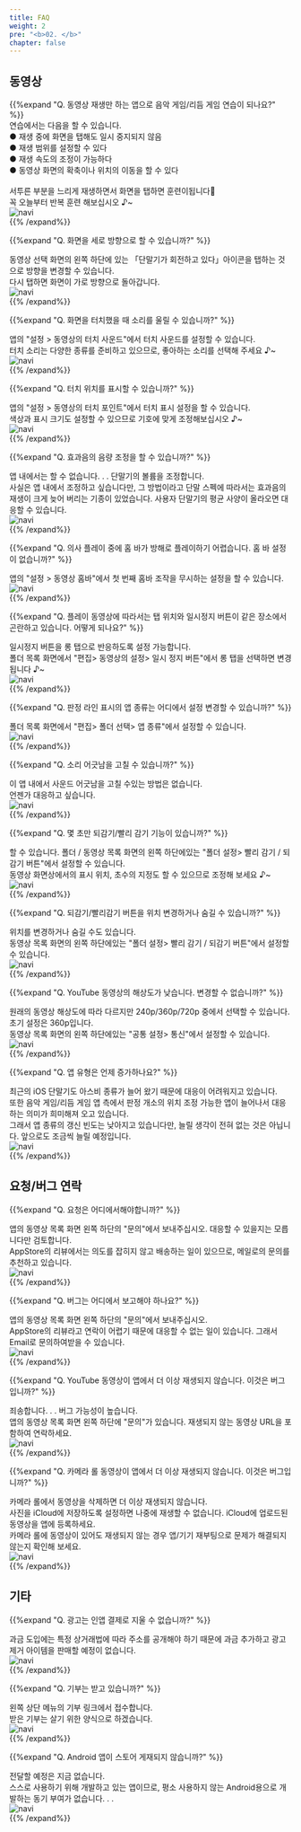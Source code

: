 ```yaml
---
title: FAQ
weight: 2
pre: "<b>02. </b>"
chapter: false
---
```


## 동영상

<!-- Q. 動画再生するだけのアプリで音/リズムゲームの練習になるのでしょうか？ -->{{%expand "Q. 동영상 재생만 하는 앱으로 음악 게임/리듬 게임 연습이 되나요?" %}}
<div class="balloon">
연습에서는 다음을 할 수 있습니다.<br>
● 재생 중에 화면을 탭해도 일시 중지되지 않음<br>
● 재생 범위를 설정할 수 있다<br>
● 재생 속도의 조정이 가능하다<br>
● 동영상 화면의 확축이나 위치의 이동을 할 수 있다<br>
<br>
서투른 부분을 느리게 재생하면서 화면을 탭하면 훈련이됩니다💪<br>꼭 오늘부터 반복 훈련 해보십시오 ♪~
</div>
<div class="box"><img src="navi_001.png" alt="navi" class="img-right"></div>
{{% /expand%}}
<br>

<!-- Q. 縦向きにする事は出来ますか？ -->
{{%expand "Q. 화면을 세로 방향으로 할 수 있습니까?" %}}
<div class="balloon">
동영상 선택 화면의 왼쪽 하단에 있는 「단말기가 회전하고 있다」아이콘을 탭하는 것으로 방향을 변경할 수 있습니다.<br>
다시 탭하면 화면이 가로 방향으로 돌아갑니다.
</div>
<div class="box"><img src="navi_001.png" alt="navi" class="img-right"></div>
{{% /expand%}}
<br>

<!-- Q. タッチ音を鳴らす事は出来ますか？ -->
{{%expand "Q. 화면을 터치했을 때 소리를 울릴 수 있습니까?" %}}
<div class="balloon">
앱의 "설정 > 동영상의 터치 사운드"에서 터치 사운드를 설정할 수 있습니다.<br>
터치 소리는 다양한 종류를 준비하고 있으므로, 좋아하는 소리를 선택해 주세요 ♪~
</div>
<div class="box"><img src="navi_002.png" alt="navi" class="img-right"></div>
{{% /expand%}}
<br>

<!-- Q. タッチ箇所を表示する事は出来ますか？ -->
{{%expand "Q. 터치 위치를 표시할 수 있습니까?" %}}
<div class="balloon">
앱의 "설정 > 동영상의 터치 포인트"에서 터치 표시 설정을 할 수 있습니다.<br>
색상과 표시 크기도 설정할 수 있으므로 기호에 맞게 조정해보십시오 ♪~
</div>
<div class="box"><img src="navi_002.png" alt="navi" class="img-right"></div>
{{% /expand%}}
<br>

<!-- Q. 効果音の音量調整は行なえますか？ -->
{{%expand "Q. 효과음의 음량 조정을 할 수 있습니까?" %}}
<div class="balloon">
앱 내에서는 할 수 없습니다. . . 단말기의 볼륨을 조정합니다.<br>사실은 앱 내에서 조정하고 싶습니다만, 그 방법이라고 단말 스펙에 따라서는 효과음의 재생이 크게 늦어 버리는 기종이 있었습니다. 사용자 단말기의 평균 사양이 올라오면 대응할 수 있습니다.
</div>
<div class="box"><img src="navi_004.png" alt="navi" class="img-right"></div>
{{% /expand%}}
<br>

<!-- Q. 疑似プレイ中にホームバーが邪魔でプレイし難いです。ホームバー設定は無いですか？ -->
{{%expand "Q. 의사 플레이 중에 홈 바가 방해로 플레이하기 어렵습니다. 홈 바 설정이 없습니까?" %}}
<div class="balloon">
앱의 "설정 > 동영상 홈바"에서 첫 번째 홈바 조작을 무시하는 설정을 할 수 있습니다.
</div>
<div class="box"><img src="navi_001.png" alt="navi" class="img-right"></div>
{{% /expand%}}
<br>

<!-- Q. プレイ動画によってはタップ位置と一時停止ボタンが同じ場所で困っています。どうにかなりませんか？ -->
{{%expand "Q. 플레이 동영상에 따라서는 탭 위치와 일시정지 버튼이 같은 장소에서 곤란하고 있습니다. 어떻게 되나요?" %}}
<div class="balloon">
일시정지 버튼을 롱 탭으로 반응하도록 설정 가능합니다.<br>
폴더 목록 화면에서 "편집> 동영상의 설정> 일시 정지 버튼"에서 롱 탭을 선택하면 변경됩니다 ♪~
</div>
<div class="box"><img src="navi_002.png" alt="navi" class="img-right"></div>
{{% /expand%}}
<br>

<!-- Q. アプリの判定ライン表示の設定は何処から行えますか？ -->
{{%expand "Q. 판정 라인 표시의 앱 종류는 어디에서 설정 변경할 수 있습니까?" %}}
<div class="balloon">
폴더 목록 화면에서 "편집> 폴더 선택> 앱 종류"에서 설정할 수 있습니다.
</div>
<div class="box"><img src="navi_001.png" alt="navi" class="img-right"></div>
{{% /expand%}}
<br>

<!-- Q. 音ズレを直せますか？ -->
{{%expand "Q. 소리 어긋남을 고칠 수 있습니까?" %}}
<div class="balloon">
이 앱 내에서 사운드 어긋남을 고칠 수있는 방법은 없습니다.<br>언젠가 대응하고 싶습니다.
</div>
<div class="box"><img src="navi_003.png" alt="navi" class="img-right"></div>
{{% /expand%}}
<br>

<!-- Q. 数秒だけ巻き戻し/早送りする機能はありますか？ -->
{{%expand "Q. 몇 초만 되감기/빨리 감기 기능이 있습니까?" %}}
<div class="balloon">
할 수 있습니다. 폴더 / 동영상 목록 화면의 왼쪽 하단에있는 "폴더 설정> 빨리 감기 / 되감기 버튼"에서 설정할 수 있습니다.<br>
동영상 화면상에서의 표시 위치, 초수의 지정도 할 수 있으므로 조정해 보세요 ♪~
</div>
<div class="box"><img src="navi_002.png" alt="navi" class="img-right"></div>
{{% /expand%}}
<br>

<!-- Q. 巻き戻し/早送りボタンを位置変更または非表示できますか？ -->
{{%expand "Q. 되감기/빨리감기 버튼을 위치 변경하거나 숨길 수 있습니까?" %}}
<div class="balloon">
위치를 변경하거나 숨길 수도 있습니다.<br>동영상 목록 화면의 왼쪽 하단에있는 "폴더 설정> 빨리 감기 / 되감기 버튼"에서 설정할 수 있습니다.
</div>
<div class="box"><img src="navi_001.png" alt="navi" class="img-right"></div>
{{% /expand%}}
<br>

<!-- Q. YouTube動画の解像度が低いです。変更出来ませんか？ -->
{{%expand "Q. YouTube 동영상의 해상도가 낮습니다. 변경할 수 없습니까?" %}}
<div class="balloon">
원래의 동영상 해상도에 따라 다르지만 240p/360p/720p 중에서 선택할 수 있습니다. 초기 설정은 360p입니다.<br>동영상 목록 화면의 왼쪽 하단에있는 "공통 설정> 통신"에서 설정할 수 있습니다.
</div>
<div class="box"><img src="navi_002.png" alt="navi" class="img-right"></div>
{{% /expand%}}
<br>

<!-- Q. ◯◯のアプリ種類はいつ増えますか？ -->
{{%expand "Q. 앱 유형은 언제 증가하나요?" %}}
<div class="balloon">
최근의 iOS 단말기도 아스비 종류가 늘어 왔기 때문에 대응이 어려워지고 있습니다.<br>
또한 음악 게임/리듬 게임 앱 측에서 판정 개소의 위치 조정 가능한 앱이 늘어나서 대응하는 의미가 희미해져 오고 있습니다.<br>그래서 앱 종류의 갱신 빈도는 낮아지고 있습니다만, 늘릴 생각이 전혀 없는 것은 아닙니다. 앞으로도 조금씩 늘릴 예정입니다.
</div>
<div class="box"><img src="navi_003.png" alt="navi" class="img-right"></div>
{{% /expand%}}

## 요청/버그 연락

<!-- Q. 要望は何処からすればいいですか？ -->
{{%expand "Q. 요청은 어디에서해야합니까?" %}}
<div class="balloon">
앱의 동영상 목록 화면 왼쪽 하단의 "문의"에서 보내주십시오. 대응할 수 있을지는 모릅니다만 검토합니다.<br>AppStore의 리뷰에서는 의도를 잡히지 않고 배송하는 일이 있으므로, 메일로의 문의를 추천하고 있습니다.
</div>
<div class="box"><img src="navi_001.png" alt="navi" class="img-right"></div>
{{% /expand%}}
<br>

<!-- Q. バグは何処から報告すればいいですか？ -->
{{%expand "Q. 버그는 어디에서 보고해야 하나요?" %}}
<div class="balloon">
앱의 동영상 목록 화면 왼쪽 하단의 "문의"에서 보내주십시오.<br>AppStore의 리뷰라고 연락이 어렵기 때문에 대응할 수 없는 일이 있습니다. 그래서 Email로 문의하여받을 수 있습니다.
</div>
<div class="box"><img src="navi_001.png" alt="navi" class="img-right"></div>
{{% /expand%}}
<br>

<!-- Q. YouTubeの動画がアプリ内で再生されなくなりました。これはバグですか？ -->
{{%expand "Q. YouTube 동영상이 앱에서 더 이상 재생되지 않습니다. 이것은 버그입니까?" %}}
<div class="balloon">
죄송합니다. . . 버그 가능성이 높습니다.<br>
앱의 동영상 목록 화면 왼쪽 하단에 "문의"가 있습니다. 재생되지 않는 동영상 URL을 포함하여 연락하세요.
</div>
<div class="box"><img src="navi_003.png" alt="navi" class="img-right"></div>
{{% /expand%}}
<br>

<!-- Q. カメラロールの動画がアプリ内で再生されなくなりました。これはバグですか？ -->
{{%expand "Q. 카메라 롤 동영상이 앱에서 더 이상 재생되지 않습니다. 이것은 버그입니까?" %}}
<div class="balloon">
카메라 롤에서 동영상을 삭제하면 더 이상 재생되지 않습니다.<br>사진을 iCloud에 저장하도록 설정하면 나중에 재생할 수 없습니다. iCloud에 업로드된 동영상을 앱에 등록하세요.<br>카메라 롤에 동영상이 있어도 재생되지 않는 경우 앱/기기 재부팅으로 문제가 해결되지 않는지 확인해 보세요.
</div>
<div class="box"><img src="navi_001.png" alt="navi" class="img-right"></div>
{{% /expand%}}

## 기타

<!-- Q. 広告はアプリ内課金で消せませんか？ -->
{{%expand "Q. 광고는 인앱 결제로 지울 수 없습니까?" %}}
<div class="balloon">
과금 도입에는 특정 상거래법에 따라 주소를 공개해야 하기 때문에 과금 추가하고 광고 제거 아이템을 판매할 예정이 없습니다.
</div>
<div class="box"><img src="navi_003.png" alt="navi" class="img-right"></div>
{{% /expand%}}
<br>

<!-- Q. Donateは受け付けていますか？ -->
{{%expand "Q. 기부는 받고 있습니까?" %}}
<div class="balloon">
왼쪽 상단 메뉴의 기부 링크에서 접수합니다.<br>
받은 기부는 살기 위한 양식으로 하겠습니다.
</div>
<div class="box"><img src="navi_001.png" alt="navi" class="img-right"></div>
{{% /expand%}}
<br>

<!-- Q. Androidアプリは配信しないのですか？ -->
{{%expand "Q. Android 앱이 스토어 게재되지 않습니까?" %}}
<div class="balloon">
전달할 예정은 지금 없습니다.<br>
스스로 사용하기 위해 개발하고 있는 앱이므로, 평소 사용하지 않는 Android용으로 개발하는 동기 부여가 없습니다. . .
</div>
<div class="box"><img src="navi_004.png" alt="navi" class="img-right"></div>
{{% /expand%}}
